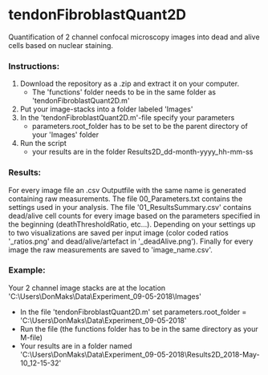 # tendonFibroblastQuant2D
Quantification of 2 channel confocal microscopy images into dead and alive cells based on nuclear staining.

### Instructions:
1. Download the repository as a .zip and extract it on your computer. 
   - The 'functions' folder needs to be in the same folder as 'tendonFibroblastQuant2D.m'
2. Put your image-stacks into a folder labeled 'Images'
3. In the 'tendonFibroblastQuant2D.m'-file specify your parameters
   - parameters.root_folder has to be set to be the parent directory of your 'Images' folder
4. Run the script 
   - your results are in the folder Results2D_dd-month-yyyy_hh-mm-ss

### Results:
For every image file an .csv Outputfile with the same name is generated containing raw measurements. The file 00_Parameters.txt contains the settings used in your analysis. The file '01_ResultsSummary.csv' contains dead/alive cell counts for every image based on the parameters specified in the beginning (deathThresholdRatio, etc...). Depending on your settings up to two visualizations are saved per input image (color coded ratios '_ratios.png' and dead/alive/artefact in '_deadAlive.png'). Finally for every image the raw measurements are saved to 'image_name.csv'.

### Example:
Your 2 channel image stacks are at the location 'C:\Users\DonMaks\Data\Experiment_09-05-2018\Images'
- In the file 'tendonFibroblastQuant2D.m' set parameters.root_folder = 'C:\Users\DonMaks\Data\Experiment_09-05-2018\'
- Run the file (the functions folder has to be in the same directory as your M-file)
- Your results are in a folder named 'C:\Users\DonMaks\Data\Experiment_09-05-2018\Results2D_2018-May-10_12-15-32'
